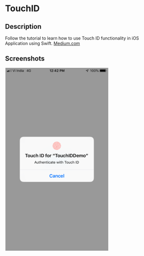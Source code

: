 # TouchID

## Description

Follow the tutorial to learn how to use Touch ID functionality in iOS Application using Swift. [Medium.com](https://medium.com/@rohittamkhane/touch-id-authentication-in-swift-d5b6f23eca2c)


## Screenshots
![Screenshot 1](./TouchIDDemo/TouchID_Screenshot.png)
